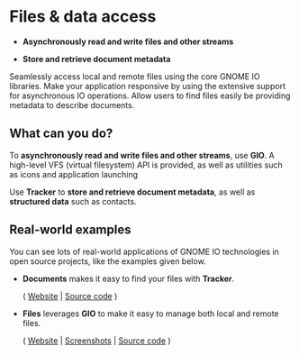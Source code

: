 # Files & data access

  - **Asynchronously read and write files and other streams**

  - **Store and retrieve document metadata**

Seamlessly access local and remote files using the core GNOME IO
libraries. Make your application responsive by using the extensive
support for asynchronous IO operations. Allow users to find files easily
be providing metadata to describe documents.

## What can you do?

To **asynchronously read and write files and other streams**, use
**GIO**. A high-level VFS (virtual filesystem) API is provided, as well
as utilities such as icons and application launching

Use **Tracker** to **store and retrieve document metadata**, as well as
**structured data** such as contacts.

## Real-world examples

You can see lots of real-world applications of GNOME IO technologies in
open source projects, like the examples given below.

  - **Documents** makes it easy to find your files with **Tracker**.
    
    ( [Website](https://wiki.gnome.org/Apps/Documents) | [Source
    code](https://git.gnome.org/browse/gnome-documents) )

  - **Files** leverages **GIO** to make it easy to manage both local and
    remote files.
    
    ( [Website](https://wiki.gnome.org/Apps/Nautilus) |
    [Screenshots](https://wiki.gnome.org/Apps/Nautilus/Screenshots) |
    [Source code](https://git.gnome.org/browse/nautilus) )
